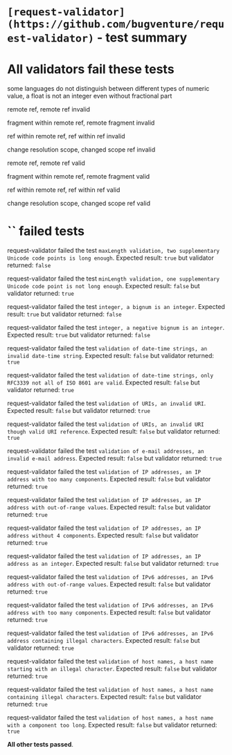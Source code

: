 # `[request-validator](https://github.com/bugventure/request-validator)` - test summary

# All validators fail these tests

some languages do not distinguish between different types of numeric value, a float is not an integer even without fractional part

remote ref, remote ref invalid

fragment within remote ref, remote fragment invalid

ref within remote ref, ref within ref invalid

change resolution scope, changed scope ref invalid

remote ref, remote ref valid

fragment within remote ref, remote fragment valid

ref within remote ref, ref within ref valid

change resolution scope, changed scope ref valid


# `` failed tests

request-validator failed the test `maxLength validation, two supplementary Unicode code points is long enough`. Expected result: `true` but validator returned: `false`

request-validator failed the test `minLength validation, one supplementary Unicode code point is not long enough`. Expected result: `false` but validator returned: `true`

request-validator failed the test `integer, a bignum is an integer`. Expected result: `true` but validator returned: `false`

request-validator failed the test `integer, a negative bignum is an integer`. Expected result: `true` but validator returned: `false`

request-validator failed the test `validation of date-time strings, an invalid date-time string`. Expected result: `false` but validator returned: `true`

request-validator failed the test `validation of date-time strings, only RFC3339 not all of ISO 8601 are valid`. Expected result: `false` but validator returned: `true`

request-validator failed the test `validation of URIs, an invalid URI`. Expected result: `false` but validator returned: `true`

request-validator failed the test `validation of URIs, an invalid URI though valid URI reference`. Expected result: `false` but validator returned: `true`

request-validator failed the test `validation of e-mail addresses, an invalid e-mail address`. Expected result: `false` but validator returned: `true`

request-validator failed the test `validation of IP addresses, an IP address with too many components`. Expected result: `false` but validator returned: `true`

request-validator failed the test `validation of IP addresses, an IP address with out-of-range values`. Expected result: `false` but validator returned: `true`

request-validator failed the test `validation of IP addresses, an IP address without 4 components`. Expected result: `false` but validator returned: `true`

request-validator failed the test `validation of IP addresses, an IP address as an integer`. Expected result: `false` but validator returned: `true`

request-validator failed the test `validation of IPv6 addresses, an IPv6 address with out-of-range values`. Expected result: `false` but validator returned: `true`

request-validator failed the test `validation of IPv6 addresses, an IPv6 address with too many components`. Expected result: `false` but validator returned: `true`

request-validator failed the test `validation of IPv6 addresses, an IPv6 address containing illegal characters`. Expected result: `false` but validator returned: `true`

request-validator failed the test `validation of host names, a host name starting with an illegal character`. Expected result: `false` but validator returned: `true`

request-validator failed the test `validation of host names, a host name containing illegal characters`. Expected result: `false` but validator returned: `true`

request-validator failed the test `validation of host names, a host name with a component too long`. Expected result: `false` but validator returned: `true`

**All other tests passed**.
